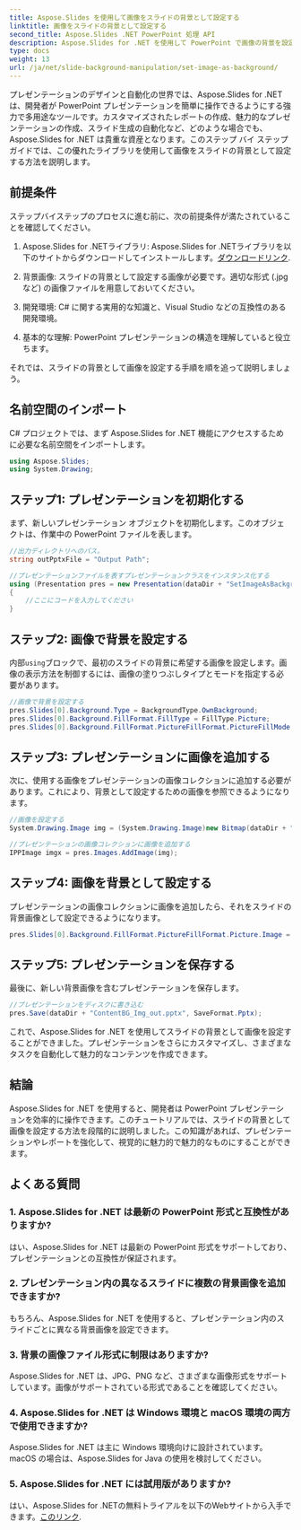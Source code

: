 ```yaml
---
title: Aspose.Slides を使用して画像をスライドの背景として設定する
linktitle: 画像をスライドの背景として設定する
second_title: Aspose.Slides .NET PowerPoint 処理 API
description: Aspose.Slides for .NET を使用して PowerPoint で画像の背景を設定する方法を学びます。プレゼンテーションを簡単に強化できます。
type: docs
weight: 13
url: /ja/net/slide-background-manipulation/set-image-as-background/
---
```


プレゼンテーションのデザインと自動化の世界では、Aspose.Slides for .NET は、開発者が PowerPoint プレゼンテーションを簡単に操作できるようにする強力で多用途なツールです。カスタマイズされたレポートの作成、魅力的なプレゼンテーションの作成、スライド生成の自動化など、どのような場合でも、Aspose.Slides for .NET は貴重な資産となります。このステップ バイ ステップ ガイドでは、この優れたライブラリを使用して画像をスライドの背景として設定する方法を説明します。

## 前提条件

ステップバイステップのプロセスに進む前に、次の前提条件が満たされていることを確認してください。

1.  Aspose.Slides for .NETライブラリ: Aspose.Slides for .NETライブラリを以下のサイトからダウンロードしてインストールします。[ダウンロードリンク](https://releases.aspose.com/slides/net/).

2. 背景画像: スライドの背景として設定する画像が必要です。適切な形式 (.jpg など) の画像ファイルを用意しておいてください。

3. 開発環境: C# に関する実用的な知識と、Visual Studio などの互換性のある開発環境。

4. 基本的な理解: PowerPoint プレゼンテーションの構造を理解していると役立ちます。

それでは、スライドの背景として画像を設定する手順を順を追って説明しましょう。

## 名前空間のインポート

C# プロジェクトでは、まず Aspose.Slides for .NET 機能にアクセスするために必要な名前空間をインポートします。

```csharp
using Aspose.Slides;
using System.Drawing;
```

## ステップ1: プレゼンテーションを初期化する

まず、新しいプレゼンテーション オブジェクトを初期化します。このオブジェクトは、作業中の PowerPoint ファイルを表します。

```csharp
//出力ディレクトリへのパス。
string outPptxFile = "Output Path";

//プレゼンテーションファイルを表すプレゼンテーションクラスをインスタンス化する
using (Presentation pres = new Presentation(dataDir + "SetImageAsBackground.pptx"))
{
    //ここにコードを入力してください
}
```

## ステップ2: 画像で背景を設定する

内部`using`ブロックで、最初のスライドの背景に希望する画像を設定します。画像の表示方法を制御するには、画像の塗りつぶしタイプとモードを指定する必要があります。

```csharp
//画像で背景を設定する
pres.Slides[0].Background.Type = BackgroundType.OwnBackground;
pres.Slides[0].Background.FillFormat.FillType = FillType.Picture;
pres.Slides[0].Background.FillFormat.PictureFillFormat.PictureFillMode = PictureFillMode.Stretch;
```

## ステップ3: プレゼンテーションに画像を追加する

次に、使用する画像をプレゼンテーションの画像コレクションに追加する必要があります。これにより、背景として設定するための画像を参照できるようになります。

```csharp
//画像を設定する
System.Drawing.Image img = (System.Drawing.Image)new Bitmap(dataDir + "Tulips.jpg");

//プレゼンテーションの画像コレクションに画像を追加する
IPPImage imgx = pres.Images.AddImage(img);
```

## ステップ4: 画像を背景として設定する

プレゼンテーションの画像コレクションに画像を追加したら、それをスライドの背景画像として設定できるようになります。

```csharp
pres.Slides[0].Background.FillFormat.PictureFillFormat.Picture.Image = imgx;
```

## ステップ5: プレゼンテーションを保存する

最後に、新しい背景画像を含むプレゼンテーションを保存します。

```csharp
//プレゼンテーションをディスクに書き込む
pres.Save(dataDir + "ContentBG_Img_out.pptx", SaveFormat.Pptx);
```

これで、Aspose.Slides for .NET を使用してスライドの背景として画像を設定することができました。プレゼンテーションをさらにカスタマイズし、さまざまなタスクを自動化して魅力的なコンテンツを作成できます。

## 結論

Aspose.Slides for .NET を使用すると、開発者は PowerPoint プレゼンテーションを効率的に操作できます。このチュートリアルでは、スライドの背景として画像を設定する方法を段階的に説明しました。この知識があれば、プレゼンテーションやレポートを強化して、視覚的に魅力的で魅力的なものにすることができます。

## よくある質問

### 1. Aspose.Slides for .NET は最新の PowerPoint 形式と互換性がありますか?

はい、Aspose.Slides for .NET は最新の PowerPoint 形式をサポートしており、プレゼンテーションとの互換性が保証されます。

### 2. プレゼンテーション内の異なるスライドに複数の背景画像を追加できますか?

もちろん、Aspose.Slides for .NET を使用すると、プレゼンテーション内のスライドごとに異なる背景画像を設定できます。

### 3. 背景の画像ファイル形式に制限はありますか?

Aspose.Slides for .NET は、JPG、PNG など、さまざまな画像形式をサポートしています。画像がサポートされている形式であることを確認してください。

### 4. Aspose.Slides for .NET は Windows 環境と macOS 環境の両方で使用できますか?

Aspose.Slides for .NET は主に Windows 環境向けに設計されています。macOS の場合は、Aspose.Slides for Java の使用を検討してください。

### 5. Aspose.Slides for .NET には試用版がありますか?

はい、Aspose.Slides for .NETの無料トライアルを以下のWebサイトから入手できます。[このリンク](https://releases.aspose.com/).